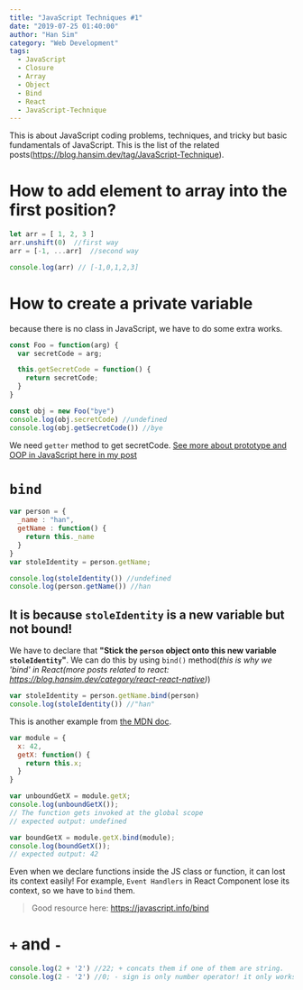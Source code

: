 ```yaml
---
title: "JavaScript Techniques #1"
date: "2019-07-25 01:40:00"
author: "Han Sim"
category: "Web Development"
tags:
  - JavaScript
  - Closure
  - Array
  - Object
  - Bind
  - React
  - JavaScript-Technique
---
```


This is about JavaScript coding problems, techniques, and tricky but basic fundamentals of JavaScript. This is the list of the related posts(https://blog.hansim.dev/tag/JavaScript-Technique).

# How to add element to array into the first position?

```JavaScript
let arr = [ 1, 2, 3 ]
arr.unshift(0)  //first way
arr = [-1, ...arr]  //second way

console.log(arr) // [-1,0,1,2,3]
```

# How to create a private variable

because there is no class in JavaScript, we have to do some extra works.

```JavaScript
const Foo = function(arg) {
  var secretCode = arg;

  this.getSecretCode = function() {
    return secretCode;
  }
}

const obj = new Foo("bye")
console.log(obj.secretCode) //undefined
console.log(obj.getSecretCode()) //bye
```

We need `getter` method to get secretCode. [See more about prototype and OOP in JavaScript here in my post](https://blog.hansim.dev/javascript-and-prototype-based-inheritance)

# `bind`

```JavaScript
var person = {
  _name : "han",
  getName : function() {
    return this._name
  }
}
var stoleIdentity = person.getName;

console.log(stoleIdentity()) //undefined
console.log(person.getName()) //han
```

## It is because `stoleIdentity` is a new variable but not bound!

We have to declare that **"Stick the `person` object onto this new variable `stoleIdentity`"**. We can do this by using `bind()` method(_this is why we 'bind' in React(more posts related to react: https://blog.hansim.dev/category/react-react-native)_)

```JavaScript
var stoleIdentity = person.getName.bind(person)
console.log(stoleIdentity()) //"han"
```

This is another example from [the MDN doc](https://developer.mozilla.org/en-US/docs/Web/JavaScript/Reference/Global_objects/Function/bind).

```JavaScript
var module = {
  x: 42,
  getX: function() {
    return this.x;
  }
}

var unboundGetX = module.getX;
console.log(unboundGetX());
// The function gets invoked at the global scope
// expected output: undefined

var boundGetX = module.getX.bind(module);
console.log(boundGetX());
// expected output: 42
```

Even when we declare functions inside the JS class or function, it can lost its context easily! For example, `Event Handlers` in React Component lose its context, so we have to `bind` them.

> Good resource here: https://javascript.info/bind

# `+` and `-`

```JavaScript
console.log(2 + '2') //22; + concats them if one of them are string.
console.log(2 - '2') //0; - sign is only number operator! it only works with numbers so it converts stirng into a number
```
